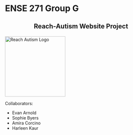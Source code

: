# ENSE 271 Group G

## <p align="center"> Reach-Autism Website Project </p> 
<img src="https://i.postimg.cc/kgkpjDh2/Reach-autism-modified.png" alt="Reach Autism Logo" width="200" />

Collaborators: 
* Evan Arnold
* Sophie Byers
* Amira Corcino
* Harleen Kaur
